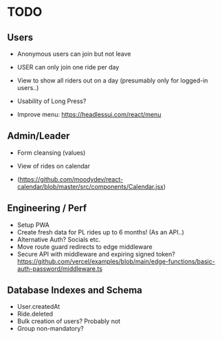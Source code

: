 # TODO

## Users

- Anonymous users can join but not leave
- USER can only join one ride per day

- View to show all riders out on a day (presumably only for logged-in users..)

- Usability of Long Press?
- Improve menu: https://headlessui.com/react/menu

## Admin/Leader

- Form cleansing (values)

- View of rides on calendar
- (https://github.com/moodydev/react-calendar/blob/master/src/components/Calendar.jsx)

## Engineering / Perf

- Setup PWA
- Create fresh data for PL rides up to 6 months! (As an API..)
- Alternative Auth? Socials etc.
- Move route guard redirects to edge middleware
- Secure API with middleware and expiring signed token?
  https://github.com/vercel/examples/blob/main/edge-functions/basic-auth-password/middleware.ts

## Database Indexes and Schema

- User.createdAt
- Ride.deleted
- Bulk creation of users? Probably not
- Group non-mandatory?
